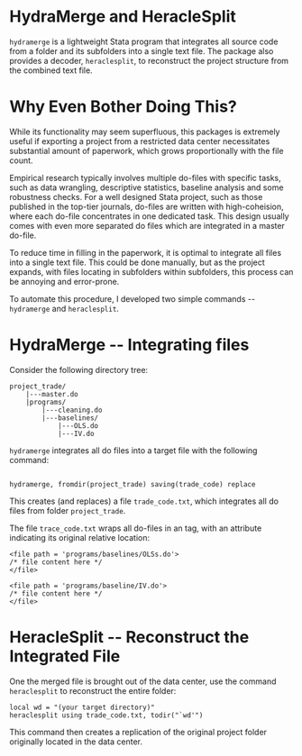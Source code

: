 # HydraMerge and HeracleSplit

`hydramerge` is a lightweight Stata program that integrates all source code from a folder and its subfolders into a single text file. The package also provides a decoder, `heraclesplit`, to reconstruct the project structure from the combined text file.

# Why Even Bother Doing This?

While its functionality may seem superfluous, this packages is extremely useful if exporting a project from a restricted data center necessitates substantial amount of paperwork, which grows proportionally with the file count.

Empirical research typically involves multiple do-files with specific tasks, such as data wrangling, descriptive statistics, baseline analysis and some robustness checks. For a well designed Stata project, such as those published in the top-tier journals, do-files are written with high-coheision, where each do-file concentrates in one dedicated task. This design usually comes with even more separated do files which are integrated in a master do-file.

To reduce time in filling in the paperwork, it is optimal to integrate all files into a single text file. This could be done manually, but as the project expands, with files locating in subfolders within subfolders, this process can be annoying and error-prone.

To automate this procedure, I developed two simple commands -- `hydramerge` and `heraclesplit`.

# HydraMerge -- Integrating files

Consider the following directory tree:

```
project_trade/
    |---master.do
    |programs/
        |---cleaning.do
        |---baselines/
            |---OLS.do
            |---IV.do
```

`hydramerge` integrates all do files into a target file with the following command:

```

hydramerge, fromdir(project_trade) saving(trade_code) replace
```

This creates (and replaces) a file `trade_code.txt`, which integrates all do files from folder `project_trade`.

The file `trace_code.txt` wraps all do-files in an tag, with an attribute indicating its original relative location:

```
<file path = 'programs/baselines/OLSs.do'>
/* file content here */
</file>

<file path = 'programs/baseline/IV.do'>
/* file content here */
</file>
```

# HeracleSplit -- Reconstruct the Integrated File

One the merged file is brought out of the data center, use the command `heraclesplit` to reconstruct the entire folder:

```
local wd = "(your target directory)"
heraclesplit using trade_code.txt, todir("`wd'")
```

This command then creates a replication of the original project folder originally located in the data center.